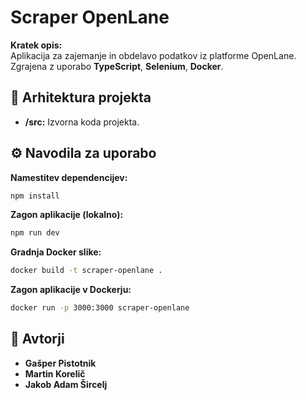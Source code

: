 
# Scraper OpenLane

**Kratek opis:**  
Aplikacija za zajemanje in obdelavo podatkov iz platforme OpenLane. Zgrajena z uporabo **TypeScript**, **Selenium**, **Docker**.

## 📁 Arhitektura projekta  
- **/src:** Izvorna koda projekta.
## ⚙️ Navodila za uporabo  
**Namestitev dependencijev:**  
```bash
npm install
```

**Zagon aplikacije (lokalno):**  
```bash
npm run dev
```

**Gradnja Docker slike:**  
```bash
docker build -t scraper-openlane .
```

**Zagon aplikacije v Dockerju:**  
```bash
docker run -p 3000:3000 scraper-openlane
```

## 👥 Avtorji  
- **Gašper Pistotnik**  
- **Martin Korelič**  
- **Jakob Adam Šircelj**